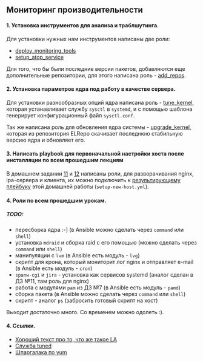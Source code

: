 ## Мониторинг производительности

#### 1. Установка инструментов для анализа и траблшутинга.

Для установки нужных нам инструментов написаны две роли:

- [deploy_monitoring_tools](roles/deploy_monitoring_tools/)
- [setup_atop_service](roles/setup_atop_service/)

Для того, что бы были последние версии пакетов, добавляются еще дополнительные репозитории, для этого написана роль - [add_repos](roles/add_repos/).

#### 2. Установка параметров ядра под работу в качестве сервера.

Для установки разнообразных опций ядра написана роль - [tune_kernel](roles/tune_kernel/), которая устанавливает службу `sysctl` в `systemd`, и с помощью шаблона генерирует конфигурационный файл `sysctl.conf`.

Так же написана роль для обновления ядра системы - [upgrade_kernel](roles/upgrade_kernel/), которая из репозитория ELRepo скачивает последнюю стабильную версию ядра и обновляет его.


#### 3. Написать playbook для первоначальной настройки хоста после инсталляции по всем прошедшим лекциям

В домашнем задании [11](../hw11) и [12](../hw12) написаны роли, для разворачивания nginx, ipa-сервера и клиента, их можно подключить к [результирующему плейбуку](setup-new-host.yml) этой домашней работы (`setup-new-host.yml`).

#### 4. Роли по всем прошедшим урокам.

##### TODO:

- пересборка ядра :-] (в Ansible можно сделать через `command` или `shell`)
- установка `mdraid` и сборка raid с его помощью (можно сделать через `command` или `shell`)
- манипуляции с `lvm` (в Ansible есть модуль - `lvg`)
- скрипт для крона, который мониторит лог nginx и отправляет e-mail (в Ansible есть модуль - `cron`)
- `spanw-cgi` и `jira` - установка как сервисов systemd (аналог сделан в ДЗ №11, там роль для nginx)
- работа с модулями `pam` из ДЗ №7 (в Ansible есть модуль - `pamd`)
- сборка пакета (в Ansible можно сделать через `command` или `shell`)
- скрипт - аналог `ps` (забросить готовый скрипт на хост)

 Выходит достаточно много. Со временем можно одолеть :).

#### 4. Ссылки.

- [Хороший текст про то, что же такое LA](https://habr.com/company/mailru/blog/335326/)
- [Служба tuned](http://itmithran.com/tuned-automatic-performance-tuning-of-linux-servers/)
- [Шпаргалака по yum](https://habr.com/post/301292/)